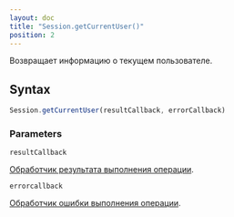 ```yaml
---
layout: doc
title: "Session.getCurrentUser()"
position: 2
---
```


Возвращает информацию о текущем пользователе.

## Syntax

```js
Session.getCurrentUser(resultCallback, errorCallback)
```

### Parameters

`resultCallback`

[Обработчик результата выполнения операции](../ResultCallback).

`errorcallback`

[Обработчик ошибки выполнения операции](../ErrorCallback).

